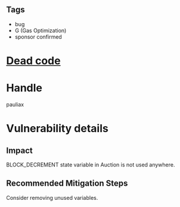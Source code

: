 ## Tags

- bug
- G (Gas Optimization)
- sponsor confirmed

# [Dead code](https://github.com/code-423n4/2021-09-defiprotocol-findings/issues/211) 

# Handle

pauliax


# Vulnerability details

## Impact
BLOCK_DECREMENT state variable in Auction is not used anywhere.

## Recommended Mitigation Steps
Consider removing unused variables.

